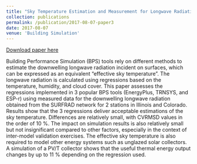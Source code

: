 ```yaml
---
title: "Sky Temperature Estimation and Measurement for Longwave Radiation Calculation"
collection: publications
permalink: /publication/2017-08-07-paper3
date: 2017-08-07
venue: 'Building Simulation'
---
```


[Download paper here](http://www.ibpsa.org/proceedings/BS2017/BS2017_569.pdf)

Building Performance Simulation (BPS) tools rely on different methods to estimate the downwelling longwave radiation incident on surfaces, which can be expressed as an equivalent “effective sky temperature”. The longwave radiation is calculated using regressions based on the temperature, humidity, and cloud cover. This paper assesses the regressions implemented in 3 popular BPS tools (EnergyPlus, TRNSYS, and ESP-r) using measured data for the downwelling longwave radiation obtained from the SURFRAD network for 2 stations in Illinois and Colorado. Results show that the 3 regressions deliver acceptable estimations of the sky temperature. Differences are relatively small, with CVRMSD values in the order of 10 %. The impact on simulation results is also relatively small but not insignificant compared to other factors, especially in the context of inter-model validation exercises. The effective sky temperature is also required to model other energy systems such as unglazed solar collectors. A simulation of a PV/T collector shows that the useful thermal energy output changes by up to 11 % depending on the regression used.
